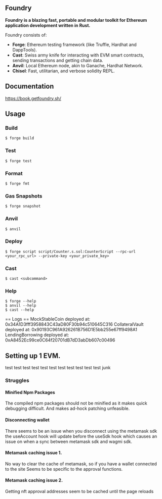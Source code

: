 ## Foundry

**Foundry is a blazing fast, portable and modular toolkit for Ethereum application development written in Rust.**

Foundry consists of:

-   **Forge**: Ethereum testing framework (like Truffle, Hardhat and DappTools).
-   **Cast**: Swiss army knife for interacting with EVM smart contracts, sending transactions and getting chain data.
-   **Anvil**: Local Ethereum node, akin to Ganache, Hardhat Network.
-   **Chisel**: Fast, utilitarian, and verbose solidity REPL.

## Documentation

https://book.getfoundry.sh/

## Usage

### Build

```shell
$ forge build
```

### Test

```shell
$ forge test
```

### Format

```shell
$ forge fmt
```

### Gas Snapshots

```shell
$ forge snapshot
```

### Anvil

```shell
$ anvil
```

### Deploy

```shell
$ forge script script/Counter.s.sol:CounterScript --rpc-url <your_rpc_url> --private-key <your_private_key>
```

### Cast

```shell
$ cast <subcommand>
```

### Help

```shell
$ forge --help
$ anvil --help
$ cast --help
```



== Logs ==
  MockStableCoin deployed at: 0x34A1D3fff3958843C43aD80F30b94c510645C316
  CollateralVault deployed at: 0x90193C961A926261B756D1E5bb255e67ff9498A1
  LendingBorrowing deployed at: 0xA8452Ec99ce0C64f20701dB7dD3abDb607c00496

## Setting up 1 EVM.

test test test test test test test test test test test junk


### Struggles

#### Minified Npm Packages
The compiled npm packages should not be minified as it makes quick debugging difficult.
And makes ad-hock patching unfeasible.

#### Disconnecting wallet
There seems to be an issue when you disconnect using the metamask sdk 
the useAccount hook will update before the useSdk hook which causes an issue on 
when a sync between metamask sdk and wagmi sdk. 

#### Metamask caching issue 1.
No way to clear the cache of metamask, so if you have a wallet connected to the site
Seems to be specific to the approval functions.


#### Metamask caching issue 2.
Getting nft approval addresses seem to be cached until the page reloads